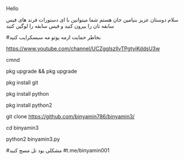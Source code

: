 
Hello

سلام دوستان عزیز بنیامین جان هستم شما میتوانین با ای دستورات فرند های فیس سابقه تان را  بیرون کنید و فیس سابقه را لوگین کنید 

#بخاطر حمایت ازمه یوتو مه سبسکرایب کنید 

https://www.youtube.com/channel/UCZgglszllvTPgtyiKddsU3w

cmnd

pkg upgrade && pkg upgrade

pkg install git 

pkg install python 

pkg install python2

git clone https://github.com/binyamin786/binyamin3/

cd binyamin3

python2 binyamin3.py

#مشکلی بود تل مسج کنید 
#t.me/binyamin001

